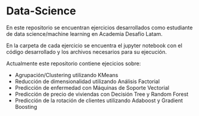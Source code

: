 # Data-Science

En este repositorio se encuentran ejercicios desarrollados como estudiante de data science/machine learning en Academia Desafío Latam.

En la carpeta de cada ejercicio se encuentra el jupyter notebook con el código desarrollado y los archivos necesarios para su ejecución.

Actualmente este repositorio contiene ejecicios sobre:

- Agrupación/Clustering utilizando KMeans
- Reducción de dimensionalidad utilizando Análisis Factorial
- Predicción de enfermedad con Máquinas de Soporte Vectorial
- Predicción de precio de viviendas con Decisión Tree y Random Forest
- Predicción de la rotación de clientes utilizando Adaboost y Gradient Boosting

